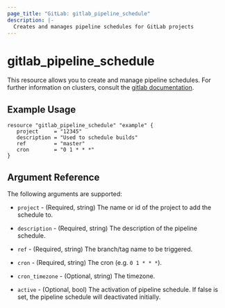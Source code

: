 ```yaml
---
page_title: "GitLab: gitlab_pipeline_schedule"
description: |-
  Creates and manages pipeline schedules for GitLab projects
---
```


# gitlab\_pipeline\_schedule

This resource allows you to create and manage pipeline schedules.
For further information on clusters, consult the [gitlab
documentation](https://docs.gitlab.com/ce/user/project/pipelines/schedules.html).

## Example Usage

```hcl
resource "gitlab_pipeline_schedule" "example" {
   project     = "12345"
   description = "Used to schedule builds"
   ref         = "master"
   cron        = "0 1 * * *"
}
```

## Argument Reference

The following arguments are supported:

* `project` - (Required, string) The name or id of the project to add the schedule to.

* `description` - (Required, string) The description of the pipeline schedule.

* `ref` - (Required, string) The branch/tag name to be triggered.

* `cron` - (Required, string) 	The cron (e.g. `0 1 * * *`).

* `cron_timezone` - (Optional, string) The timezone.

* `active` - (Optional, bool) The activation of pipeline schedule. If false is set, the pipeline schedule will deactivated initially.
